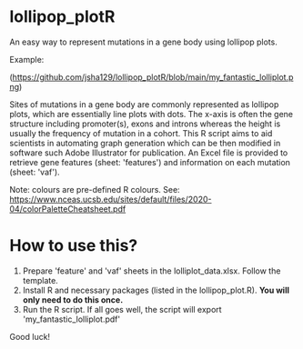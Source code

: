 # lollipop_plotR
An easy way to represent mutations in a gene body using lollipop plots.

Example: 


(https://github.com/jsha129/lollipop_plotR/blob/main/my_fantastic_lolliplot.png)

Sites of mutations in a gene body are commonly represented as lollipop plots, which are essentially line plots with dots. The x-axis is often the gene structure including promoter(s), exons and introns whereas the height is usually the frequency of mutation in a cohort. This R script aims to aid scientists in automating graph generation which can be then modified in software such Adobe Illustrator for publication. An Excel file is provided to retrieve gene features (sheet: 'features') and information on each mutation (sheet: 'vaf').

Note: colours are pre-defined R colours. See: https://www.nceas.ucsb.edu/sites/default/files/2020-04/colorPaletteCheatsheet.pdf
# How to use this?
1. Prepare 'feature' and 'vaf' sheets in the lolliplot_data.xlsx. Follow the template.
2. Install R and necessary packages (listed in the lollipop_plot.R). **You will only need to do this once.**
3. Run the R script. If all goes well, the script will export 'my_fantastic_lolliplot.pdf'

Good luck!

